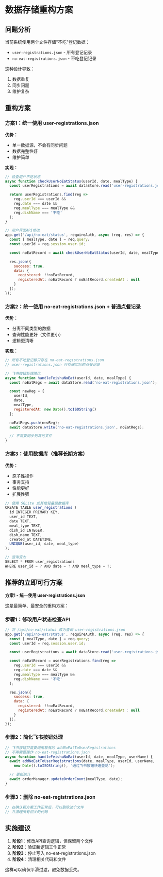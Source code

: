 # 数据存储重构方案

## 问题分析

当前系统使用两个文件存储"不吃"登记数据：
- `user-registrations.json` - 所有登记记录
- `no-eat-registrations.json` - 不吃登记记录

这种设计导致：
1. 数据重复
2. 同步问题
3. 维护复杂

## 重构方案

### 方案1：统一使用 user-registrations.json

**优势：**
- 单一数据源，不会有同步问题
- 数据完整性好
- 维护简单

**实现：**

```javascript
// 检查用户不吃状态
async function checkUserNoEatStatus(userId, date, mealType) {
  const userRegistrations = await dataStore.read('user-registrations.json');

  return userRegistrations.find(reg =>
    reg.userId === userId &&
    reg.date === date &&
    reg.mealType === mealType &&
    reg.dishName === '不吃'
  );
}

// 用户界面API修改
app.get('/api/no-eat/status', requireAuth, async (req, res) => {
  const { mealType, date } = req.query;
  const userId = req.session.user.id;

  const noEatRecord = await checkUserNoEatStatus(userId, date, mealType);

  res.json({
    success: true,
    data: {
      registered: !!noEatRecord,
      registeredAt: noEatRecord ? noEatRecord.createdAt : null
    }
  });
});
```

### 方案2：统一使用 no-eat-registrations.json + 普通点餐记录

**优势：**
- 分离不同类型的数据
- 查询性能更好（文件更小）
- 逻辑更清晰

**实现：**

```javascript
// 所有不吃登记都只存在 no-eat-registrations.json
// user-registrations.json 只存储实际的点餐记录

// 飞书按钮处理简化
async function handleFeishuNoEat(userId, date, mealType) {
  const noEatRegs = await dataStore.read('no-eat-registrations.json');

  const newReg = {
    userId,
    date,
    mealType,
    registeredAt: new Date().toISOString()
  };

  noEatRegs.push(newReg);
  await dataStore.write('no-eat-registrations.json', noEatRegs);

  // 不需要同步到其他文件
}
```

### 方案3：使用数据库（推荐长期方案）

**优势：**
- 原子性操作
- 事务支持
- 性能更好
- 扩展性强

```javascript
// 使用 SQLite 或其他轻量级数据库
CREATE TABLE user_registrations (
  id INTEGER PRIMARY KEY,
  user_id TEXT,
  date TEXT,
  meal_type TEXT,
  dish_id INTEGER,
  dish_name TEXT,
  created_at DATETIME,
  UNIQUE(user_id, date, meal_type)
);

// 查询变为
SELECT * FROM user_registrations
WHERE user_id = ? AND date = ? AND meal_type = ?;
```

## 推荐的立即可行方案

**方案1 - 统一使用 user-registrations.json**

这是最简单、最安全的重构方案：

### 步骤1：修改用户状态检查API

```javascript
// 将 /api/no-eat/status 改为查询 user-registrations.json
app.get('/api/no-eat/status', requireAuth, async (req, res) => {
  const { mealType, date } = req.query;
  const userId = req.session.user.id;

  const userRegistrations = await dataStore.read('user-registrations.json');

  const noEatRecord = userRegistrations.find(reg =>
    reg.userId === userId &&
    reg.date === date &&
    reg.mealType === mealType &&
    reg.dishName === '不吃'
  );

  res.json({
    success: true,
    data: {
      registered: !!noEatRecord,
      registeredAt: noEatRecord ? noEatRecord.createdAt : null
    }
  });
});
```

### 步骤2：简化飞书按钮处理

```javascript
// 飞书按钮只需要调用现有的 addNoEatToUserRegistrations
// 不再需要操作 no-eat-registrations.json
async function handleFeishuNoEat(userId, date, mealType, userName) {
  await addNoEatToUserRegistrations(date, mealType, userId, userName,
    new Date().toISOString(), '通过飞书按钮快速登记');

  // 更新统计
  await orderManager.updateOrderCount(mealType, date);
}
```

### 步骤3：删除 no-eat-registrations.json

```javascript
// 在确认新方案工作正常后，可以删除这个文件
// 并清理所有相关的代码
```

## 实施建议

1. **阶段1**：修改API查询逻辑，但保留两个文件
2. **阶段2**：验证新逻辑工作正常
3. **阶段3**：停止写入 no-eat-registrations.json
4. **阶段4**：清理相关代码和文件

这样可以确保平滑过渡，避免数据丢失。
